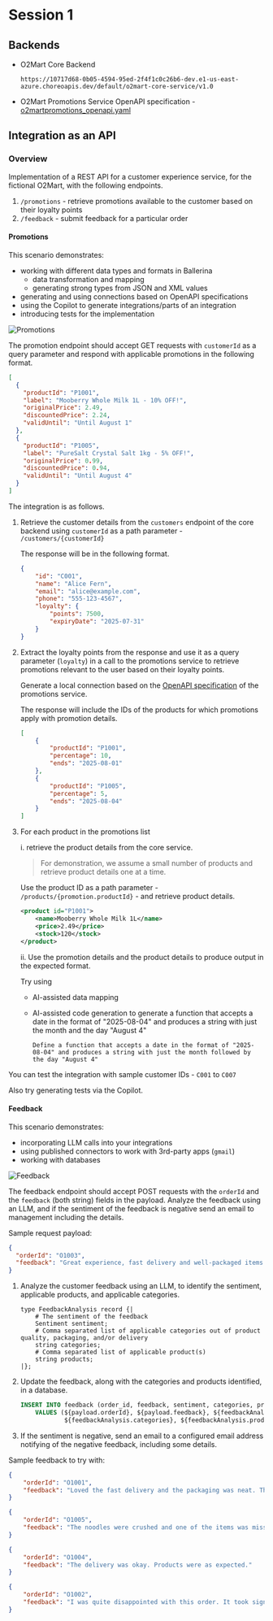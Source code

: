 # Session 1

## Backends 

- O2Mart Core Backend

    ```
    https://10717d68-0b05-4594-95ed-2f4f1c0c26b6-dev.e1-us-east-azure.choreoapis.dev/default/o2mart-core-service/v1.0
    ```

- O2Mart Promotions Service OpenAPI specification - [o2martpromotions_openapi.yaml](./o2martpromotions_openapi.yaml)

## Integration as an API

### Overview

Implementation of a REST API for a customer experience service, for the fictional O2Mart, with the following endpoints.

1. `/promotions` - retrieve promotions available to the customer based on their loyalty points
2. `/feedback` - submit feedback for a particular order

#### Promotions

This scenario demonstrates:
 
- working with different data types and formats in Ballerina 
  - data transformation and mapping
  - generating strong types from JSON and XML values
- generating and using connections based on OpenAPI specifications
- using the Copilot to generate integrations/parts of an integration
- introducing tests for the implementation

![Promotions](./images/promotions_ep.png)

The promotion endpoint should accept GET requests with `customerId` as a query parameter and respond with applicable promotions in the following format.

```json
[
  {
    "productId": "P1001",
    "label": "Mooberry Whole Milk 1L - 10% OFF!",
    "originalPrice": 2.49,
    "discountedPrice": 2.24,
    "validUntil": "Until August 1"
  },
  {
    "productId": "P1005",
    "label": "PureSalt Crystal Salt 1kg - 5% OFF!",
    "originalPrice": 0.99,
    "discountedPrice": 0.94,
    "validUntil": "Until August 4"
  }
]
```

The integration is as follows.

1. Retrieve the customer details from the `customers` endpoint of the core backend using `customerId` as a path parameter - `/customers/{customerId}`

    The response will be in the following format.

    ```json
    {
        "id": "C001",
        "name": "Alice Fern",
        "email": "alice@example.com",
        "phone": "555-123-4567",
        "loyalty": {
            "points": 7500, 
            "expiryDate": "2025-07-31"
        }
    }
    ```

2. Extract the loyalty points from the response and use it as a query parameter (`loyalty`) in a call to the promotions service to retrieve promotions relevant to the user based on their loyalty points. 

    Generate a local connection based on the [OpenAPI specification](./o2martpromotions_openapi.yaml) of the promotions service. 
    
    The response will include the IDs of the products for which promotions apply with promotion details.

    ```json
    [
        {
            "productId": "P1001",
            "percentage": 10,
            "ends": "2025-08-01"
        },
        {
            "productId": "P1005",
            "percentage": 5,
            "ends": "2025-08-04"
        }
    ]
    ```

3. For each product in the promotions list

    i. retrieve the product details from the core service.

    > For demonstration, we assume a small number of products and retrieve product details one at a time.

    Use the product ID as a path parameter - `/products/{promotion.productId}` - and retrieve product details.

    ```xml
    <product id="P1001">
        <name>Mooberry Whole Milk 1L</name>
        <price>2.49</price>
        <stock>120</stock>
    </product>
    ```

    ii. Use the promotion details and the product details to produce output in the expected format.

    Try using 
    - AI-assisted data mapping
    - AI-assisted code generation to generate a function that accepts a date in the format of "2025-08-04" and produces a string with just the month and the day "August 4"

        ```
        Define a function that accepts a date in the format of "2025-08-04" and produces a string with just the month followed by the day "August 4"
        ```

You can test the integration with sample customer IDs - `C001` to `C007`

Also try generating tests via the Copilot.

#### Feedback

This scenario demonstrates:
 
- incorporating LLM calls into your integrations
- using published connectors to work with 3rd-party apps (`gmail`)
- working with databases

![Feedback](./images/feedback_ep.png)

The feedback endpoint should accept POST requests with the `orderId` and the `feedback` (both string) fields in the payload. Analyze the feedback using an LLM, and if the sentiment of the feedback is negative send an email to management including the details.

Sample request payload:

```json
{
  "orderId": "O1003",
  "feedback": "Great experience, fast delivery and well-packaged items."
}
```

1. Analyze the customer feedback using an LLM, to identify the sentiment, applicable products, and applicable categories.

    ```ballerina
    type FeedbackAnalysis record {|
        # The sentiment of the feedback
        Sentiment sentiment;
        # Comma separated list of applicable categories out of product quality, packaging, and/or delivery
        string categories;
        # Comma separated list of applicable product(s)
        string products;
    |};
    ```

2. Update the feedback, along with the categories and products identified, in a database.

    ```sql
    INSERT INTO feedback (order_id, feedback, sentiment, categories, products)
        VALUES (${payload.orderId}, ${payload.feedback}, ${feedbackAnalysis.sentiment}, 
                ${feedbackAnalysis.categories}, ${feedbackAnalysis.products})
    ```

3. If the sentiment is negative, send an email to a configured email address notifying of the negative feedback, including some details.

Sample feedback to try with:

```json
{
    "orderId": "O1001",
    "feedback": "Loved the fast delivery and the packaging was neat. The milk was fresh too!"
}
```

```json
{
    "orderId": "O1005",
    "feedback": "The noodles were crushed and one of the items was missing from the box."
}
```

```json
{
    "orderId": "O1004",
    "feedback": "The delivery was okay. Products were as expected."
}
```

```json
{
    "orderId": "O1002",
    "feedback": "I was quite disappointed with this order. It took significantly longer to arrive than expected, which was already frustrating. On top of that, the cereal box was visibly damaged when it was delivered — the top corner was crushed, and it looked like it had been handled roughly. This really affected the overall experience, and I’m hesitant to order again if packaging and delivery times aren’t improved."
}
```

